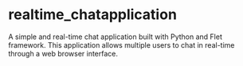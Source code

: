 # realtime_chatapplication
A simple and real-time chat application built with Python and Flet framework. This application allows multiple users to chat in real-time through a web browser interface.
